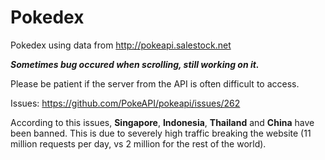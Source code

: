 # Pokedex 
Pokedex using data from http://pokeapi.salestock.net

***Sometimes bug occured when scrolling, still working on it.***


Please be patient if the server from the API is often difficult to access.

Issues: https://github.com/PokeAPI/pokeapi/issues/262

According to this issues, **Singapore**, **Indonesia**, **Thailand** and **China** have been banned. This is due to severely high traffic breaking the website (11 million requests per day, vs 2 million for the rest of the world).



